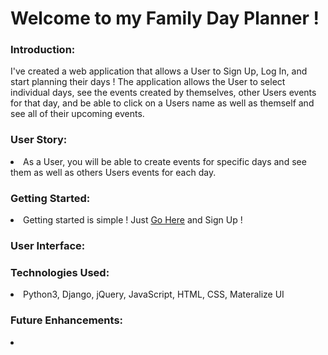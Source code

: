 # Welcome to my Family Day Planner !

<h3>Introduction:</h3>

I've created a web application that allows a User to Sign Up, Log In, and start planning their days ! The application allows the User to select individual days, see the events created by themselves, other Users events for that day, and be able to click on a Users name as well as themself and see all of their upcoming events.

<h3>User Story:</h3>

<li>As a User, you will be able to create events for specific days and see them as well as others Users events for each day.</li>

<h3>Getting Started:</h3>

<li>Getting started is simple ! Just <a href="https://familydayplanner.herokuapp.com/">Go Here</a> and Sign Up !</li>

<h3>User Interface:</h3>



<h3>Technologies Used:</h3>

<li>Python3, Django, jQuery, JavaScript, HTML, CSS, Materalize UI</li>

<h3>Future Enhancements:</h3>

<li></li>